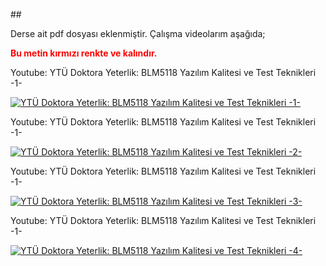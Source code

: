 ## 

Derse ait pdf dosyası eklenmiştir. Çalışma videolarım aşağıda; 

<span style="color:red; font-weight:bold;">Bu metin kırmızı renkte ve kalındır.</span>

Youtube: YTÜ Doktora Yeterlik: BLM5118 Yazılım Kalitesi ve Test Teknikleri -1-

[![YTÜ Doktora Yeterlik: BLM5118 Yazılım Kalitesi ve Test Teknikleri -1-](https://img.youtube.com/vi/3_mEmLQ752c/maxresdefault.jpg)](https://www.youtube.com/watch?v=3_mEmLQ752c)


Youtube: YTÜ Doktora Yeterlik: BLM5118 Yazılım Kalitesi ve Test Teknikleri -1-

[![YTÜ Doktora Yeterlik: BLM5118 Yazılım Kalitesi ve Test Teknikleri -2-](https://img.youtube.com/vi/RU3qatWzL6g/maxresdefault.jpg)](https://www.youtube.com/watch?v=RU3qatWzL6g)


Youtube: YTÜ Doktora Yeterlik: BLM5118 Yazılım Kalitesi ve Test Teknikleri -1-

[![YTÜ Doktora Yeterlik: BLM5118 Yazılım Kalitesi ve Test Teknikleri -3-](https://img.youtube.com/vi/V6CJcG8KrP8/maxresdefault.jpg)](https://www.youtube.com/watch?v=V6CJcG8KrP8)


Youtube: YTÜ Doktora Yeterlik: BLM5118 Yazılım Kalitesi ve Test Teknikleri -1-

[![YTÜ Doktora Yeterlik: BLM5118 Yazılım Kalitesi ve Test Teknikleri -4-](https://img.youtube.com/vi/pdm86fDxCzo/maxresdefault.jpg)](https://www.youtube.com/watch?v=pdm86fDxCzo)



